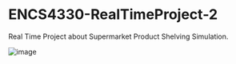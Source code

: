 # ENCS4330-RealTimeProject-2
Real Time Project about Supermarket Product Shelving Simulation.

![image](https://github.com/M7mdOdeh1/ENCS4330-RealTimeProject-2/assets/111658319/4bfe8e50-73eb-426c-98d3-5e5c4aa45817)

